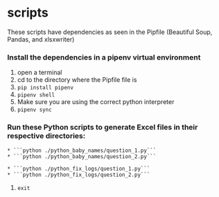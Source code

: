 # scripts

These scripts have dependencies as seen in the Pipfile (Beautiful Soup, Pandas, and xlsxwriter)


### Install the dependencies in a pipenv virtual environment
1. open a terminal
1. cd to the directory where the Pipfile file is
1. ```pip install pipenv```
1. ```pipenv shell```
1. Make sure you are using the correct python interpreter
1. ```pipenv sync```


### Run these Python scripts to generate Excel files in their respective directories:
    * ```python ./python_baby_names/question_1.py```
    * ```python ./python_baby_names/question_2.py```

    * ```python ./python_fix_logs/question_1.py```
    * ```python ./python_fix_logs/question_2.py```

1. ```exit```
